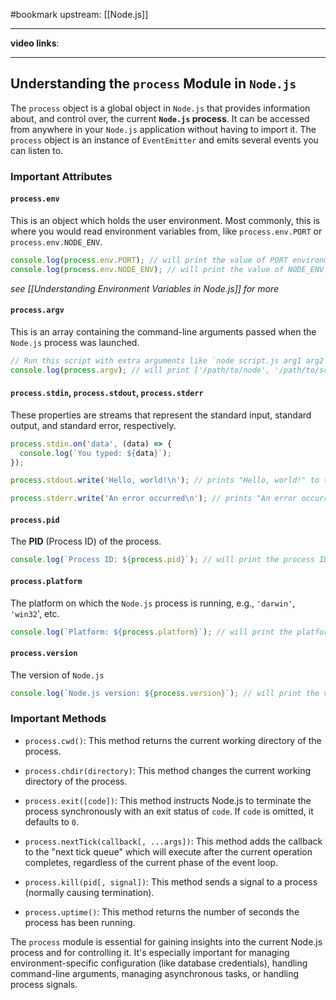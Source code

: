 #bookmark 
upstream: [[Node.js]]

---

**video links**: 

---

## Understanding the `process` Module in `Node.js`

The `process` object is a global object in `Node.js` that provides information about, and control over, the current **`Node.js` process**. It can be accessed from anywhere in your `Node.js` application without having to import it. The `process` object is an instance of `EventEmitter` and emits several events you can listen to.

### Important Attributes

#### `process.env`
This is an object which holds the user environment. Most commonly, this is where you would read environment variables from, like `process.env.PORT` or `process.env.NODE_ENV`.
```js
console.log(process.env.PORT); // will print the value of PORT environment variable
console.log(process.env.NODE_ENV); // will print the value of NODE_ENV environment variable
```
*see [[Understanding Environment Variables in Node.js]] for more*

#### `process.argv`
This is an array containing the command-line arguments passed when the `Node.js` process was launched.
```js
// Run this script with extra arguments like `node script.js arg1 arg2`
console.log(process.argv); // will print ['/path/to/node', '/path/to/script.js', 'arg1', 'arg2']
```

#### `process.stdin`, `process.stdout`, `process.stderr`
These properties are streams that represent the standard input, standard output, and standard error, respectively.
```js
process.stdin.on('data', (data) => {
  console.log(`You typed: ${data}`);
});

process.stdout.write('Hello, world!\n'); // prints "Hello, world!" to the console

process.stderr.write('An error occurred\n'); // prints "An error occurred" to the error console
```

#### `process.pid`
The **PID** (Process ID) of the process.
```js
console.log(`Process ID: ${process.pid}`); // will print the process ID
```

#### `process.platform`
The platform on which the `Node.js` process is running, e.g., `'darwin'`, `'win32`', etc.
```js
console.log(`Platform: ${process.platform}`); // will print the platform the process is running on
```

#### `process.version`
The version of `Node.js`
```js
console.log(`Node.js version: ${process.version}`); // will print the version of Node.js
```

### Important Methods

- `process.cwd()`: This method returns the current working directory of the process.

- `process.chdir(directory)`: This method changes the current working directory of the process.

- `process.exit([code])`: This method instructs Node.js to terminate the process synchronously with an exit status of `code`. If `code` is omitted, it defaults to `0`.

- `process.nextTick(callback[, ...args])`: This method adds the callback to the "next tick queue" which will execute after the current operation completes, regardless of the current phase of the event loop.

- `process.kill(pid[, signal])`: This method sends a signal to a process (normally causing termination).

- `process.uptime()`: This method returns the number of seconds the process has been running.

The `process` module is essential for gaining insights into the current Node.js process and for controlling it. It's especially important for managing environment-specific configuration (like database credentials), handling command-line arguments, managing asynchronous tasks, or handling process signals.




